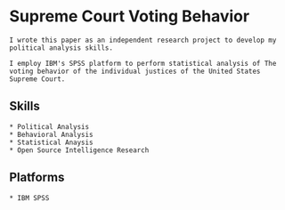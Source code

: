# Supreme Court Voting Behavior

    I wrote this paper as an independent research project to develop my political analysis skills.

    I employ IBM's SPSS platform to perform statistical analysis of The voting behavior of the individual justices of the United States Supreme Court.  


## Skills

    * Political Analysis
    * Behavioral Analysis
    * Statistical Anaysis
    * Open Source Intelligence Research

## Platforms

    * IBM SPSS

